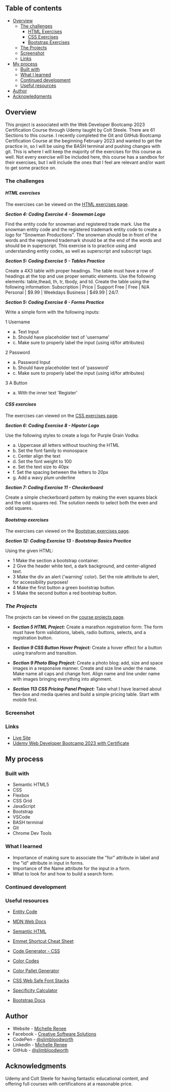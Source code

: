 ## Table of contents

- [Overview](#overview)
  - [The challenges](#the-challenges)
    - [HTML Exercises](#html-exercises)
    - [CSS Exercises](#css-exercises)
    - [Bootstrap Exercises](#bootstrap-exercises)
  - [The Projects](#the-projects)
  - [Screenshot](#screenshot)
  - [Links](#links)
- [My process](#my-process)
  - [Built with](#built-with)
  - [What I learned](#what-i-learned)
  - [Continued development](#continued-development)
  - [Useful resources](#useful-resources)
- [Author](#author)
- [Acknowledgments](#acknowledgments)

## Overview

This project is associated with the Web Developer Bootcamp 2023 Certification Course through Udemy taught by Colt Steele.
There are 61 Sections to this course. I recently completed the Git and GitHub Bootcamp Certification Course at the beginning February 2023 and wanted to get the practice in, so I will be using the BASH terminal and pushing changes with git.
This is where I will keep the majority of the exercises for this course as well. Not every exercise will be included here, this course has a sandbox for their exercises, but I will include the ones that I feel are relevant and/or want to get some practice on.

### The challenges

#### ***HTML exercises***

The exercises can be viewed on the [HTML exercises page](https://slimbloodworth.github.io/Udemy-Web-Dev-Bootcamp-2023/html-exercises.html).

***Section 4: Coding Exercise 4 - Snowman Logo***

Find the entity code for snowman and registered trade mark. Use the snowman entity code and the registered trademark entity code to create a logo for "Snowman Productions".
The snowman should be in front of the words and the registered trademark should be at the end of the words and should be in superscript. This exercise is to practice using and understanding entity codes, as well as superscript and subscript tags.

***Section 5: Coding Exercise 5 - Tables Practice***

Create a 4X3 table with proper headings. The table must have a row of headings at the top and use proper sematic elements. Use the following elements: table,thead, th, tr, tbody, and td. Create the table using the following information: Subscription | Price | Support Free | Free | N/A Personal | $9.99 | Weekdays Business | $49.99 | 24/7.

***Section 5: Coding Exercise 6 - Forms Practice***

Write a simple form with the following inputs:

1 Username

- a. Text Input
- b. Should have placeholder text of 'username'
- c. Make sure to properly label the input (using id/for attributes)

2 Password

- a. Password Input
- b. Should have placeholder text of 'password'
- c. Make sure to properly label the input (using id/for attributes)

3 A Button

- a. With the inner text 'Register'

#### ***CSS exercises***

The exercises can viewed on the [CSS exercises page](https://slimbloodworth.github.io/Udemy-Web-Dev-Bootcamp-2023/css-exercises.html).

***Section 6: Coding Exercise 8 - Hipster Logo***

 Use the following styles to create a logo for Purple Grain Vodka:

- a. Uppercase all letters without touching the HTML
- b. Set the font family to monospace
- c. Center align the text
- d. Set the font weight to 100
- e. Set the text size to 40px
- f. Set the spacing between the letters to 20px
- g. Add a wavy plum underline

***Section 7: Coding Exercise 11 - Checkerboard***

Create a simple checkerboard pattern by making the even squares black and the odd squares red.
The solution needs to select both the even and odd squares.

#### ***Bootstrap exercises***

The exercises can viewed on the [Bootstrap exercises page](https://slimbloodworth.github.io/Udemy-Web-Dev-Bootcamp-2023/bootstrap-exercises.html).

***Section 12: Coding Exercise 13 - Bootstrap Basics Practice***

Using the given HTML:

- 1 Make the section a bootstrap container.
- 2 Give the header white text, a dark background, and center-aligned text.
- 3 Make the div an alert ('warning' color). Set the role attribute to alert, for accessibility purposes!
- 4 Make the first button a green bootstrap button.
- 5 Make the second button a red bootstrap button.

### ***The Projects***

The projects can be viewed on the [course projects page](https://slimbloodworth.github.io/Udemy-Web-Dev-Bootcamp-2023/course-projects.html).

- ***Section 5 HTML Project:*** Create a marathon registration form:
The form must have form validations, labels, radio buttons, selects, and a registration button.

- ***Section 9 CSS Button Hover Project:*** Create a hover effect for a button using transform and transition.

- ***Section 9 Photo Blog Project:*** Create a photo blog: add, size and space images in a responsive manner. Create and size line under the name. Make name all caps and change font. Align name and line under name with images bringing everything into alignment.

- ***Section 113 CSS Pricing Panel Project:*** Take what I have learned about flex-box and media queries and build a simple pricing table. Start with mobile first.

### Screenshot

### Links

- [Live Site](https://slimbloodworth.github.io/Udemy-Web-Dev-Bootcamp-2023/)
- [Udemy Web Developer Bootcamp 2023 with Certificate](https://www.udemy.com/course/the-web-developer-bootcamp/)

## My process

### Built with

- Semantic HTML5
- CSS
- Flexbox
- CSS Grid
- JavaScript
- Bootstrap
- VSCode
- BASH terminal
- Git
- Chrome Dev Tools

### What I learned

- Importance of making sure to associate the "for" attribute in label and the "id" attribute in input in forms.
- Importance of the Name attribute for the input in a form.
- What to look for and how to build a search form.

### Continued development

### Useful resources

- [Entity Code](https://entitycode.com)

- [MDN Web Docs](https://1drv.ms/u/s!Arictgwp-ImvheRTwEgh8f0nKTe5QA?e=Ficy2E)

- [Semantic HTML](https://www.w3schools.com/html/html5_semantic_elements.asp)

- [Emmet Shortcut Cheat Sheet](https://docs.emmet.io/cheat-sheet/)

- [Code Generator - CSS](https://html-css-js.com/css/generator/text-shadow/)

- [Color Codes](https://htmlcolorcodes.com/color-names/)

- [Color Pallet Generator](https://coolors.co)

- [CSS Web Safe Font Stacks](https://www.cssfontstack.com)

- [Specificity Calculator](https://specificity.keegan.st)

- [Bootstrap Docs](https://getbootstrap.com/docs/5.3/getting-started/introduction/)

## Author

- Website - [Michelle Renee](https://slimbloodworth.editorx.io/portfolio)
- Facebook - [Creative Software Solutions](https://www.facebook.com/profile.php?id=100073842390690)
- CodePen - [@slimbloodworth](https://codepen.io/slimbloodworth)
- LinkedIn - [Michelle Renee](https://www.linkedin.com/in/michelle-renee-99b455187/)
- GitHub - [@slimbloodworth](https://github.com/SlimBloodworth)

## Acknowledgments

Udemy and Colt Steele for having fantastic educational content, and offering full courses with certifications at a reasonable price.
